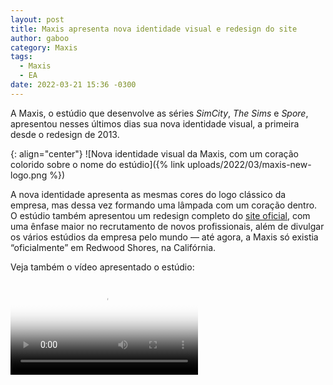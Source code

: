 ```yaml
---
layout: post
title: Maxis apresenta nova identidade visual e redesign do site
author: gaboo
category: Maxis
tags:
  - Maxis
  - EA
date: 2022-03-21 15:36 -0300
---
```


A Maxis, o estúdio que desenvolve as séries _SimCity_, _The Sims_ e _Spore_, apresentou nesses últimos dias sua nova identidade visual, a primeira desde o redesign de 2013.

{: align="center"}
![Nova identidade visual da Maxis, com um coração colorido sobre o nome do estúdio]({% link uploads/2022/03/maxis-new-logo.png %})

A nova identidade apresenta as mesmas cores do logo clássico da empresa, mas dessa vez formando uma lâmpada com um coração dentro. O estúdio também apresentou um redesign completo do [site oficial](https://www.maxis.com/), com uma ênfase maior no recrutamento de novos profissionais, além de divulgar os vários estúdios da empresa pelo mundo — até agora, a Maxis só existia “oficialmente” em Redwood Shores, na Califórnia.

Veja também o vídeo apresentado o estúdio:

<video poster="{% link uploads/2022/03/maxis-banner.jpg %}" controls>
  <source src="{% link uploads/2022/03/maxis-recruitment.mp4 %}" type="video/mp4" />
</video>

